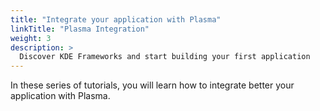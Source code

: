 ```yaml
---
title: "Integrate your application with Plasma"
linkTitle: "Plasma Integration"
weight: 3
description: >
  Discover KDE Frameworks and start building your first application
---
```


In these series of tutorials, you will learn how to integrate better your application with Plasma.
